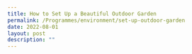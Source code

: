 ```yaml
---
title: How to Set Up a Beautiful Outdoor Garden
permalink: /Programmes/environment/set-up-outdoor-garden
date: 2022-08-01
layout: post
description: ""
---
```

